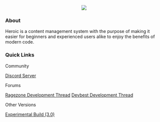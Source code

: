 <center>
  <img src="https://i.imgur.com/FFBVnrG.png">
</center>
<h3>About</h3>
<p>Heroic is a content management system with the purpose of making it easier for beginners and experienced users alike to enjoy the benefits of modern code.</p>
<h3>Quick Links</h3>
<p>Community</p>
<a href="https://discord.gg/y6szGk5">Discord Server</a>
<p>Forums</p>
<a href="http://forum.ragezone.com/f331/heroic-node-web-app-1143696/#post8849377">Ragezone Development Thread</a>
<a href="https://devbest.com/threads/heroic-2-retro-web-application-node-10-express-bookshelf.85497/#post-434049">Devbest Development Thread</a>
<p>Other Versions</p>
<a href="https://github.com/chrismpettyjohn/Heroic/tree/Experimental">Experimental Build (3.0)</a>
